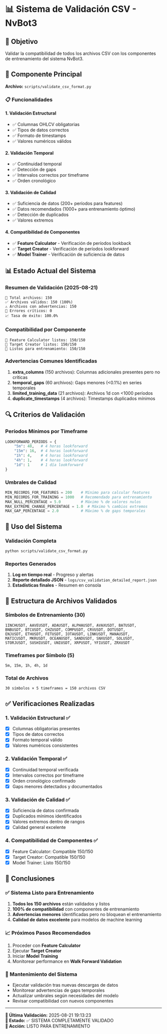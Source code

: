# 📊 Sistema de Validación CSV - NvBot3

## 🎯 Objetivo
Validar la compatibilidad de todos los archivos CSV con los componentes de entrenamiento del sistema NvBot3.

## 🔧 Componente Principal
**Archivo:** `scripts/validate_csv_format.py`

### 📋 Funcionalidades

#### 1. Validación Estructural
- ✅ Columnas OHLCV obligatorias
- ✅ Tipos de datos correctos
- ✅ Formato de timestamps
- ✅ Valores numéricos válidos

#### 2. Validación Temporal
- ✅ Continuidad temporal
- ✅ Detección de gaps
- ✅ Intervalos correctos por timeframe
- ✅ Orden cronológico

#### 3. Validación de Calidad
- ✅ Suficiencia de datos (200+ períodos para features)
- ✅ Datos recomendados (1000+ para entrenamiento óptimo)
- ✅ Detección de duplicados
- ✅ Valores extremos

#### 4. Compatibilidad de Componentes
- ✅ **Feature Calculator** - Verificación de períodos lookback
- ✅ **Target Creator** - Verificación de períodos lookforward
- ✅ **Model Trainer** - Verificación de suficiencia de datos

## 📊 Estado Actual del Sistema

### Resumen de Validación (2025-08-21)
```
📁 Total archivos: 150
✅ Archivos válidos: 150 (100%)
⚠️ Archivos con advertencias: 150
🚨 Errores críticos: 0
📈 Tasa de éxito: 100.0%
```

### Compatibilidad por Componente
```
🔧 Feature Calculator listos: 150/150
🎯 Target Creator listos: 150/150  
🚀 Listos para entrenamiento: 150/150
```

### Advertencias Comunes Identificadas
1. **extra_columns** (150 archivos): Columnas adicionales presentes pero no críticas
2. **temporal_gaps** (60 archivos): Gaps menores (<0.1%) en series temporales
3. **limited_training_data** (21 archivos): Archivos 1d con <1000 períodos
4. **duplicate_timestamps** (4 archivos): Timestamps duplicados mínimos

## 🔍 Criterios de Validación

### Períodos Mínimos por Timeframe
```python
LOOKFORWARD_PERIODS = {
    "5m": 48,   # 4 horas lookforward
    "15m": 16,  # 4 horas lookforward  
    "1h": 4,    # 4 horas lookforward
    "4h": 1,    # 4 horas lookforward
    "1d": 1     # 1 día lookforward
}
```

### Umbrales de Calidad
```python
MIN_RECORDS_FOR_FEATURES = 200    # Mínimo para calcular features
MIN_RECORDS_FOR_TRAINING = 1000   # Recomendado para entrenamiento
MAX_NULL_PERCENTAGE = 5.0         # Máximo % de valores nulos
MAX_EXTREME_CHANGE_PERCENTAGE = 1.0  # Máximo % cambios extremos
MAX_GAP_PERCENTAGE = 2.0          # Máximo % de gaps temporales
```

## 🚀 Uso del Sistema

### Validación Completa
```bash
python scripts/validate_csv_format.py
```

### Reportes Generados
1. **Log en tiempo real** - Progreso y alertas
2. **Reporte detallado JSON** - `logs/csv_validation_detailed_report.json`
3. **Estadísticas finales** - Resumen en consola

## 📁 Estructura de Archivos Validados

### Símbolos de Entrenamiento (30)
```
1INCHUSDT, AAVEUSDT, ADAUSDT, ALPHAUSDT, AVAXUSDT, BATUSDT, 
BNBUSDT, BTCUSDT, CHZUSDT, COMPUSDT, CRVUSDT, DOTUSDT, 
ENJUSDT, ETHUSDT, FETUSDT, IOTAUSDT, LINKUSDT, MANAUSDT, 
MATICUSDT, MKRUSDT, OCEANUSDT, SANDUSDT, SNXUSDT, SOLUSDT,
STORJUSDT, SUSHIUSDT, UNIUSDT, XRPUSDT, YFIUSDT, ZRXUSDT
```

### Timeframes por Símbolo (5)
```
5m, 15m, 1h, 4h, 1d
```

### Total de Archivos
```
30 símbolos × 5 timeframes = 150 archivos CSV
```

## ✅ Verificaciones Realizadas

### 1. Validación Estructural ✅
- [x] Columnas obligatorias presentes
- [x] Tipos de datos correctos
- [x] Formato temporal válido
- [x] Valores numéricos consistentes

### 2. Validación Temporal ✅
- [x] Continuidad temporal verificada
- [x] Intervalos correctos por timeframe
- [x] Orden cronológico confirmado
- [x] Gaps menores detectados y documentados

### 3. Validación de Calidad ✅
- [x] Suficiencia de datos confirmada
- [x] Duplicados mínimos identificados
- [x] Valores extremos dentro de rangos
- [x] Calidad general excelente

### 4. Compatibilidad de Componentes ✅
- [x] Feature Calculator: Compatible 150/150
- [x] Target Creator: Compatible 150/150
- [x] Model Trainer: Listo 150/150

## 🎯 Conclusiones

### ✅ Sistema Listo para Entrenamiento
1. **Todos los 150 archivos** están validados y listos
2. **100% de compatibilidad** con componentes de entrenamiento
3. **Advertencias menores** identificadas pero no bloquean el entrenamiento
4. **Calidad de datos excelente** para modelos de machine learning

### 📈 Próximos Pasos Recomendados
1. Proceder con **Feature Calculator**
2. Ejecutar **Target Creator** 
3. Iniciar **Model Training**
4. Monitorear performance en **Walk Forward Validation**

### 🔧 Mantenimiento del Sistema
- Ejecutar validación tras nuevas descargas de datos
- Monitorear advertencias de gaps temporales
- Actualizar umbrales según necesidades del modelo
- Revisar compatibilidad con nuevos componentes

---

**📅 Última Validación:** 2025-08-21 19:13:23  
**🎯 Estado:** ✅ SISTEMA COMPLETAMENTE VALIDADO  
**🚀 Acción:** LISTO PARA ENTRENAMIENTO
